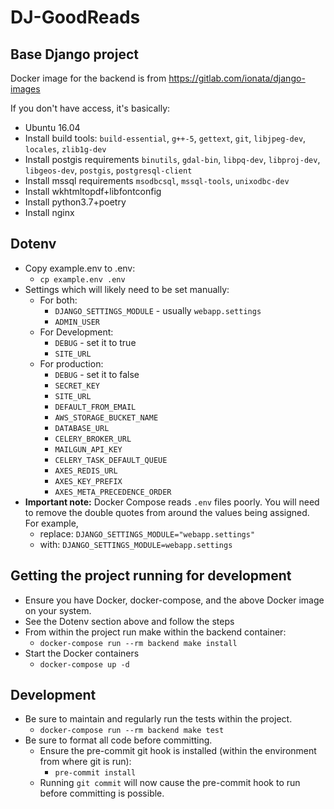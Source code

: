 # DJ-GoodReads


## Base Django project

Docker image for the backend is from https://gitlab.com/ionata/django-images

If you don't have access, it's basically:

* Ubuntu 16.04
* Install build tools:
  `build-essential`, `g++-5`, `gettext`, `git`, `libjpeg-dev`, `locales`, `zlib1g-dev`
* Install postgis requirements
  `binutils`, `gdal-bin`, `libpq-dev`, `libproj-dev`, `libgeos-dev`, `postgis`, `postgresql-client`
* Install mssql requirements
  `msodbcsql`, `mssql-tools`, `unixodbc-dev`
* Install wkhtmltopdf+libfontconfig
* Install python3.7+poetry
* Install nginx


## Dotenv
* Copy example.env to .env:
  - `cp example.env .env`
* Settings which will likely need to be set manually:
  - For both:
    - `DJANGO_SETTINGS_MODULE` - usually `webapp.settings`
    - `ADMIN_USER`
  - For Development:
    - `DEBUG` - set it to true
    - `SITE_URL`
  - For production:
    - `DEBUG` - set it to false
    - `SECRET_KEY`
    - `SITE_URL`
    - `DEFAULT_FROM_EMAIL`
    - `AWS_STORAGE_BUCKET_NAME`
    - `DATABASE_URL`
    - `CELERY_BROKER_URL`
    - `MAILGUN_API_KEY`
    - `CELERY_TASK_DEFAULT_QUEUE`
    - `AXES_REDIS_URL`
    - `AXES_KEY_PREFIX`
    - `AXES_META_PRECEDENCE_ORDER`
* **Important note:** Docker Compose reads `.env` files poorly. You will need to
  remove the double quotes from around the values being assigned. For example,
  - replace: `DJANGO_SETTINGS_MODULE="webapp.settings"`
  - with: `DJANGO_SETTINGS_MODULE=webapp.settings`


## Getting the project running for development
* Ensure you have Docker, docker-compose, and the above Docker image on your system.
* See the Dotenv section above and follow the steps
* From within the project run make within the backend container:
  - `docker-compose run --rm backend make install`
* Start the Docker containers
  - `docker-compose up -d`


## Development
* Be sure to maintain and regularly run the tests within the project.
  - `docker-compose run --rm backend make test`
* Be sure to format all code before committing.
  - Ensure the pre-commit git hook is installed
    (within the environment from where git is run):
    - `pre-commit install`
  - Running `git commit` will now cause the pre-commit hook to run
    before committing is possible.
